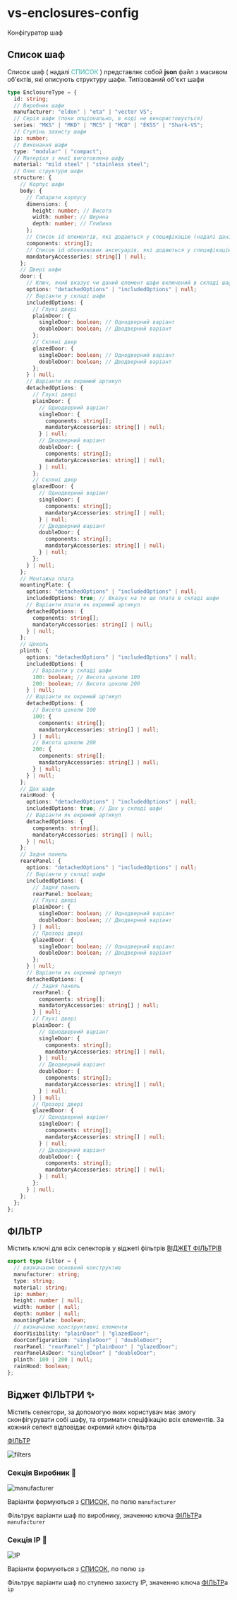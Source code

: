 # vs-enclosures-config

Конфігуратор шаф

## Список шаф

Список шаф ( надалі <a id="list" style="text-decoration: none; color:#38B2AC;">СПИСОК</a> ) представляє собой **json** файл з масивом об'єктів, які описують структуру шафи.
Типізований об'єкт шафи

```ts
type EnclosureType = {
  id: string;
  // Виробник шафи
  manufacturer: "eldon" | "eta" | "vector VS";
  // Серія шафи (поки опціонально, в коді не використовується)
  series: "MKS" | "MKD" | "MCS" | "MCD" | "EKSS" | "Shark-VS";
  // Ступінь захисту шафи
  ip: number;
  // Виконання шафи
  type: "modular" | "compact";
  // Матеріал з якої виготовлено шафу
  material: "mild steel" | "stainless steel";
  // Опис структури шафи
  structure: {
    // Корпус шафи
    body: {
      // Габарити корпусу
      dimensions: {
        height: number; // Висота
        width: number; // Ширина
        depth: number; // Глибина
      };
      // Список id елементів, які додаються у специфікацію (надалі дані ключі будуть повторюватись)
      components: string[];
      // Список id обовязкових аксесуарів, які додаються у специфікацію (надалі дані ключі будуть повторюватись)
      mandatoryAccessories: string[] | null;
    };
    // Двері шафи
    door: {
      // Ключ, який вказує чи даний елемент шафи включений в складі шафи, іде окремим артикулом чи взагалі недоступний (надалі дані ключі будуть повторюватись)
      options: "detachedOptions" | "includedOptions" | null;
      // Варіанти у складі шафи
      includedOptions: {
        // Глухі двері
        plainDoor: {
          singleDoor: boolean; // Однодверний варіант
          doubleDoor: boolean; // Дводверний варіант
        };
        // Скляні двер
        glazedDoor: {
          singleDoor: boolean; // Однодверний варіант
          doubleDoor: boolean; // Дводверний варіант
        };
      } | null;
      // Варіанти як окремий артикул
      detachedOptions: {
        // Глухі двері
        plainDoor: {
          // Однодверний варіант
          singleDoor: {
            components: string[];
            mandatoryAccessories: string[] | null;
          } | null;
          // Дводверний варіант
          doubleDoor: {
            components: string[];
            mandatoryAccessories: string[] | null;
          } | null;
        };
        // Скляні двер
        glazedDoor: {
          // Однодверний варіант
          singleDoor: {
            components: string[];
            mandatoryAccessories: string[] | null;
          } | null;
          // Дводверний варіант
          doubleDoor: {
            components: string[];
            mandatoryAccessories: string[] | null;
          } | null;
        };
      } | null;
    };
    // Монтажна плата
    mountingPlate: {
      options: "detachedOptions" | "includedOptions" | null;
      includedOptions: true; // Вказує на те що плата в складі шафи
      // Варіанти плати як окремий артикул
      detachedOptions: {
        components: string[];
        mandatoryAccessories: string[] | null;
      } | null;
    };
    // Цоколь
    plinth: {
      options: "detachedOptions" | "includedOptions" | null;
      includedOptions: {
        // Варіанти у складі шафи
        100: boolean; // Висота цоколю 100
        200: boolean; // Висота цоколю 200
      } | null;
      // Варіанти як окремий артикул
      detachedOptions: {
        // Висота цоколю 100
        100: {
          components: string[];
          mandatoryAccessories: string[] | null;
        } | null;
        // Висота цоколю 200
        200: {
          components: string[];
          mandatoryAccessories: string[] | null;
        } | null;
      } | null;
    };
    // Дах шафи
    rainHood: {
      options: "detachedOptions" | "includedOptions" | null;
      includedOptions: true; // Дах у складі шафи
      // Варіанти як окремий артикул
      detachedOptions: {
        components: string[];
        mandatoryAccessories: string[] | null;
      } | null;
    };
    // Задня панель
    rearePanel: {
      options: "detachedOptions" | "includedOptions" | null;
      // Варіанти у складі шафи
      includedOptions: {
        // Задня панель
        rearPanel: boolean;
        // Глухі двері
        plainDoor: {
          singleDoor: boolean; // Однодверний варіант
          doubleDoor: boolean; // Дводверний варіант
        } | null;
        // Прозорі двері
        glazedDoor: {
          singleDoor: boolean; // Однодверний варіант
          doubleDoor: boolean; // Дводверний варіант
        };
      } | null;
      // Варіанти як окремий артикул
      detachedOptions: {
        // Задня панель
        rearPanel: {
          components: string[];
          mandatoryAccessories: string[] | null;
        } | null;
        // Глухі двері
        plainDoor: {
          // Однодверний варіант
          singleDoor: {
            components: string[];
            mandatoryAccessories: string[] | null;
          } | null;
          // Дводверний варіант
          doubleDoor: {
            components: string[];
            mandatoryAccessories: string[] | null;
          } | null;
        } | null;
        // Прозорі двері
        glazedDoor: {
          // Однодверний варіант
          singleDoor: {
            components: string[];
            mandatoryAccessories: string[] | null;
          } | null;
          // Дводверний варіант
          doubleDoor: {
            components: string[];
            mandatoryAccessories: string[] | null;
          } | null;
        };
      } | null;
    };
  };
};
```

## ФІЛЬТР
Містить ключі для всіх селекторів у віджеті фільтрів
[ВІДЖЕТ ФІЛЬТРІВ](#віджет-фільтри)

```ts
export type Filter = {
  // визначаємо основний конструктив
  manufacturer: string;
  type: string;
  material: string;
  ip: number;
  height: number | null;
  width: number | null;
  depth: number | null;
  mountingPlate: boolean;
  // визначаємо конструктивні елементи
  doorVisibility: "plainDoor" | "glazedDoor";
  doorConfiguration: "singleDoor" | "doubleDoor";
  rearPanel: "rearPanel" | "plainDoor" | "glazedDoor";
  rearPanelAsDoor: "singleDoor" | "doubleDoor";
  plinth: 100 | 200 | null;
  rainHood: boolean;
};
```

## Віджет ФІЛЬТРИ :sparkles:
  Містить селектори, за допомогую яких користувач має змогу сконфігурувати собі шафу, та отримати спеціфікацію всіх елементів. За кожний селект відповідає окремий ключ фільтра

[ФІЛЬТР](#фільтр)

![filters](./images/image.png)

### Секція Виробник :anger:

![manufacturer](./images/manufacturer.png)

Варіанти формуються з [СПИСОК](#список-шаф), по полю `manufacturer`

Фільтрує варіанти шаф по виробнику, значенню ключа [ФІЛЬТР](#фільтр)а `manufacturer`

### Секція IP :anger:

![IP](/images/IP.png)

Варіанти формуються з [СПИСОК](#список-шаф), по полю `ip`

Фільтрує варіанти шаф по ступеню захисту ІР, значенню ключа [ФІЛЬТР](#фільтр)а `ip`

